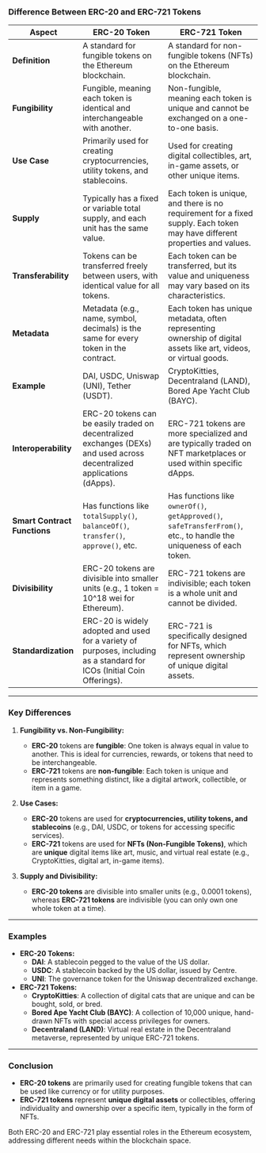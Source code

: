 ### **Difference Between ERC-20 and ERC-721 Tokens**

|**Aspect**|**ERC-20 Token**|**ERC-721 Token**|
|---|---|---|
|**Definition**|A standard for fungible tokens on the Ethereum blockchain.|A standard for non-fungible tokens (NFTs) on the Ethereum blockchain.|
|**Fungibility**|Fungible, meaning each token is identical and interchangeable with another.|Non-fungible, meaning each token is unique and cannot be exchanged on a one-to-one basis.|
|**Use Case**|Primarily used for creating cryptocurrencies, utility tokens, and stablecoins.|Used for creating digital collectibles, art, in-game assets, or other unique items.|
|**Supply**|Typically has a fixed or variable total supply, and each unit has the same value.|Each token is unique, and there is no requirement for a fixed supply. Each token may have different properties and values.|
|**Transferability**|Tokens can be transferred freely between users, with identical value for all tokens.|Each token can be transferred, but its value and uniqueness may vary based on its characteristics.|
|**Metadata**|Metadata (e.g., name, symbol, decimals) is the same for every token in the contract.|Each token has unique metadata, often representing ownership of digital assets like art, videos, or virtual goods.|
|**Example**|DAI, USDC, Uniswap (UNI), Tether (USDT).|CryptoKitties, Decentraland (LAND), Bored Ape Yacht Club (BAYC).|
|**Interoperability**|ERC-20 tokens can be easily traded on decentralized exchanges (DEXs) and used across decentralized applications (dApps).|ERC-721 tokens are more specialized and are typically traded on NFT marketplaces or used within specific dApps.|
|**Smart Contract Functions**|Has functions like `totalSupply()`, `balanceOf()`, `transfer()`, `approve()`, etc.|Has functions like `ownerOf()`, `getApproved()`, `safeTransferFrom()`, etc., to handle the uniqueness of each token.|
|**Divisibility**|ERC-20 tokens are divisible into smaller units (e.g., 1 token = 10^18 wei for Ethereum).|ERC-721 tokens are indivisible; each token is a whole unit and cannot be divided.|
|**Standardization**|ERC-20 is widely adopted and used for a variety of purposes, including as a standard for ICOs (Initial Coin Offerings).|ERC-721 is specifically designed for NFTs, which represent ownership of unique digital assets.|

---

### **Key Differences**

1. **Fungibility vs. Non-Fungibility:**
    
    - **ERC-20** tokens are **fungible**: One token is always equal in value to another. This is ideal for currencies, rewards, or tokens that need to be interchangeable.
    - **ERC-721** tokens are **non-fungible**: Each token is unique and represents something distinct, like a digital artwork, collectible, or item in a game.
2. **Use Cases:**
    
    - **ERC-20** tokens are used for **cryptocurrencies, utility tokens, and stablecoins** (e.g., DAI, USDC, or tokens for accessing specific services).
    - **ERC-721** tokens are used for **NFTs (Non-Fungible Tokens)**, which are **unique** digital items like art, music, and virtual real estate (e.g., CryptoKitties, digital art, in-game items).
3. **Supply and Divisibility:**
    
    - **ERC-20 tokens** are divisible into smaller units (e.g., 0.0001 tokens), whereas **ERC-721 tokens** are indivisible (you can only own one whole token at a time).

---

### **Examples**

- **ERC-20 Tokens:**
    - **DAI**: A stablecoin pegged to the value of the US dollar.
    - **USDC**: A stablecoin backed by the US dollar, issued by Centre.
    - **UNI**: The governance token for the Uniswap decentralized exchange.
- **ERC-721 Tokens:**
    - **CryptoKitties**: A collection of digital cats that are unique and can be bought, sold, or bred.
    - **Bored Ape Yacht Club (BAYC)**: A collection of 10,000 unique, hand-drawn NFTs with special access privileges for owners.
    - **Decentraland (LAND)**: Virtual real estate in the Decentraland metaverse, represented by unique ERC-721 tokens.

---

### **Conclusion**

- **ERC-20 tokens** are primarily used for creating fungible tokens that can be used like currency or for utility purposes.
- **ERC-721 tokens** represent **unique digital assets** or collectibles, offering individuality and ownership over a specific item, typically in the form of NFTs.

Both ERC-20 and ERC-721 play essential roles in the Ethereum ecosystem, addressing different needs within the blockchain space.